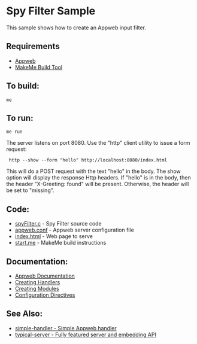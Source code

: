 Spy Filter Sample
===

This sample shows how to create an Appweb input filter.

Requirements
---
* [Appweb](http://embedthis.com/downloads/appweb/download.ejs)
* [MakeMe Build Tool](http://embedthis.com/downloads/me/download.ejs)

To build:
---
    me 

To run:
---
    me run

The server listens on port 8080. Use the "http" client utility to issue a form request:
 
     http --show --form "hello" http://localhost:8080/index.html

This will do a POST request with the text "hello" in the body. The show option will display the response
Http headers. If "hello" is in the body, then the header "X-Greeting: found" will be present. Otherwise,
the header will be set to "missing".

Code:
---
* [spyFilter.c](spyFilter.c) - Spy Filter source code
* [appweb.conf](appweb.conf) - Appweb server configuration file
* [index.html](index.html) - Web page to serve
* [start.me](start.me) - MakeMe build instructions

Documentation:
---
* [Appweb Documentation](http://embedthis.com/products/appweb/doc/index.html)
* [Creating Handlers](http://embedthis.com/products/appweb/doc/guide/appweb/programmers/handlers.html)
* [Creating Modules](http://embedthis.com/products/appweb/doc/guide/appweb/programmers/modules.html)
* [Configuration Directives](http://embedthis.com/products/appweb/doc/guide/appweb/users/configuration.html#directives)

See Also:
---
* [simple-handler - Simple Appweb handler](../simple-handler/README.md)
* [typical-server - Fully featured server and embedding API](../typical-server/README.md)
